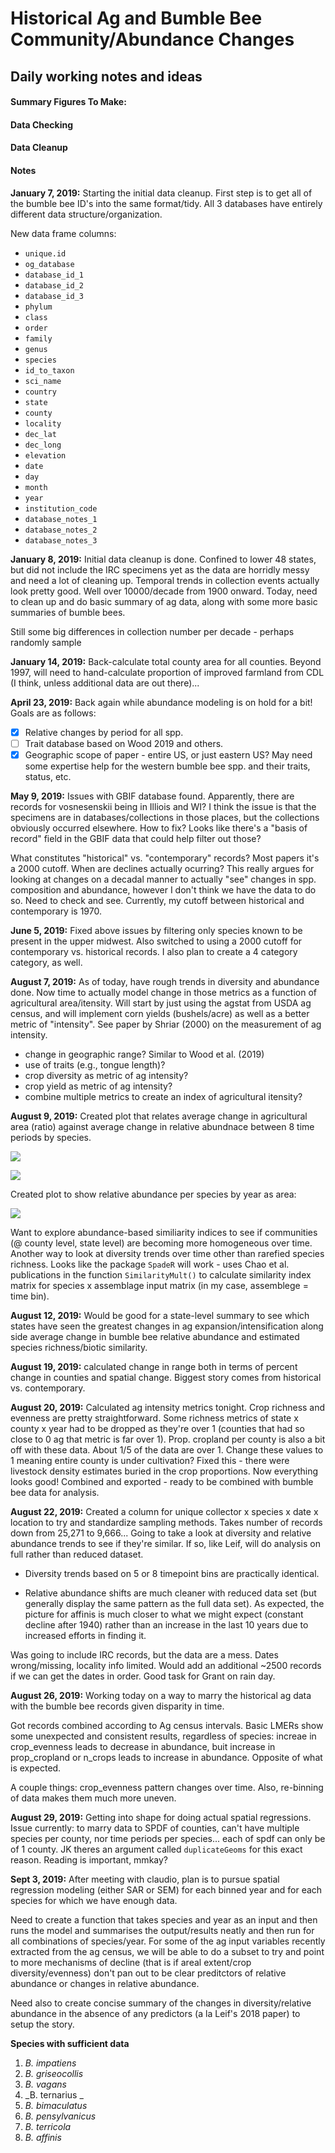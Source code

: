# Historical Ag and Bumble Bee Community/Abundance Changes
## Daily working notes and ideas

#### Summary Figures To Make: 

#### Data Checking


#### Data Cleanup



#### Notes
__January 7, 2019:__ Starting the initial data cleanup.  First step is to get all of the bumble bee ID's into the same format/tidy.  All 3 databases have entirely different data structure/organization.

New data frame columns: 
* `unique.id`
* `og_database`
* `database_id_1`
* `database_id_2`
* `database_id_3`
* `phylum` 
* `class`
* `order`
* `family`
* `genus` 
* `species` 
* `id_to_taxon`
* `sci_name`
* `country`
* `state`
* `county`
* `locality`
* `dec_lat`
* `dec_long`
* `elevation`
* `date` 
* `day`
* `month`
* `year` 
* `institution_code`
* `database_notes_1`
* `database_notes_2`
* `database_notes_3`

__January 8, 2019:__ Initial data cleanup is done.  Confined to lower 48 states, but did not include the IRC specimens yet as the data are horridly messy and need a lot of cleaning up.  Temporal trends in collection events actually look pretty good.  Well over 10000/decade from 1900 onward.  Today, need to clean up and do basic summary of ag data, along with some more basic summaries of bumble bees.  

Still some big differences in collection number per decade - perhaps randomly sample 

__January 14, 2019:__ Back-calculate total county area for all counties. Beyond 1997, will need to hand-calculate proportion of improved farmland from CDL (I think, unless additional data are out there)...

__April 23, 2019:__ Back again while abundance modeling is on hold for a bit! Goals are as follows: 
- [x] Relative changes by period for all spp. 
- [ ] Trait database based on Wood 2019 and others.  
- [x] Geographic scope of paper - entire US, or just eastern US?  May need some expertise help for the western bumble bee spp. and their traits, status, etc. 

__May 9, 2019:__ Issues with GBIF database found.  Apparently, there are records for vosnesenskii being in Illiois and WI?  I think the issue is that the specimens are in databases/collections in those places, but the collections obviously occurred elsewhere.  How to fix? Looks like there's a "basis of record" field in the GBIF data that could help filter out those? 

What constitutes "historical" vs. "contemporary" records?  Most papers it's a 2000 cutoff.  When are declines actually ocurring?  This really argues for looking at changes on a decadal manner to actually "see" changes in spp. composition and abundance, however I don't think we have the data to do so.  Need to check and see. Currently, my cutoff between historical and contemporary is 1970.  

__June 5, 2019:__ Fixed above issues by filtering only species known to be present in the upper midwest.  Also switched  to using a 2000 cutoff for contemporary vs. historical records.  I also plan to create a 4 category category, as well. 

__August 7, 2019:__ As of today, have rough trends in diversity and abundance done.  Now time to actually model change in those metrics as a function of agricultural area/itensity.  Will start by just using the agstat from USDA ag census, and will implement corn yields (bushels/acre) as well as a better metric of "intensity".  See paper by Shriar (2000) on the measurement of ag intensity.  

- change in geographic range?  Similar to Wood et al. (2019)
- use of traits (e.g., tongue length)? 
- crop diversity as metric of ag intensity? 
- crop yield as metric of ag intensity? 
- combine multiple metrics to create an index of agricultural itensity? 

__August 9, 2019:__ Created plot that relates average change in agricultural area (ratio) against average change in relative abundnace between 8 time periods by species.  

![](./bumble_byag_plot.png)

![](./bumble_byagratio_plot.png)

Created plot to show relative abundance per species by year as area: 

![](./bumble_area_plot.png)

Want to explore abundance-based similiarity indices to see if communities (@ county level, state level) are becoming more homogeneous over time.  Another way to look at diversity trends over time other than rarefied species richness. Looks like the package `SpadeR` will work - uses Chao et al. publications in the function `SimilarityMult()` to calculate similarity index matrix for species x assemblage input matrix (in my case, assemblege = time bin).  

__August 12, 2019:__ Would be good for a state-level summary to see which states have seen the greatest changes in ag expansion/intensification along side average change in bumble bee relative abundance and estimated species richness/biotic similarity. 

__August 19, 2019:__ calculated change in range both in terms of percent change in counties and spatial change.  Biggest story comes from historical vs. contemporary.

__August 20, 2019:__ Calculated ag intensity metrics tonight.  Crop richness and evenness are pretty straightforward.  Some richness metrics of state x county x year had to be dropped as they're over 1 (counties that had so close to 0 ag that metric is far over 1).  Prop. cropland per county is also a bit off with these data.  About 1/5 of the data are over 1.  Change these values to 1 meaning entire county is under cultivation?  Fixed this - there were livestock density estimates buried in the crop proportions.  Now everything looks good! Combined and exported - ready to be combined with bumble bee data for analysis. 

__August 22, 2019:__ Created a column for unique collector x species x date x location to try and standardize sampling methods.  Takes number of records down from 25,271 to 9,666... Going to take a look at diversity and relative abundance trends to see if they're similar.  If so, like Leif, will do analysis on full rather than reduced dataset.  

* Diversity trends based on 5 or 8 timepoint bins are practically identical.  

* Relative abundance shifts are much cleaner with reduced data set (but generally display the same pattern as the full data set).  As expected, the picture for affinis is much closer to what we might expect (constant decline after 1940) rather than an increase in the last 10 years due to increased efforts in finding it.

Was going to include IRC records, but the data are a mess.  Dates wrong/missing, locality info limited.  Would add an additional ~2500 records if we can get the dates in order.  Good task for Grant on rain day. 

__August 26, 2019:__ Working today on a way to marry the historical ag data with the bumble bee records given disparity in time.  

Got records combined according to Ag census intervals.  Basic LMERs show some unexpected and consistent results, regardless of species: increae in crop_evenness leads to decrease in abundance, buit increase in prop_cropland or n_crops leads to increase in abundance.  Opposite of what is expected.  

A couple things: crop_evenness pattern changes over time.  Also, re-binning of data makes them much more uneven.

__August 29, 2019:__ Getting into shape for doing actual spatial regressions.  Issue currently: to marry data to SPDF of counties, can't have multiple species per county, nor time periods per species... each of spdf can only be of 1 county.  JK theres an argument called `duplicateGeoms` for this exact reason.  Reading is important, mmkay? 

__Sept 3, 2019:__ After meeting with claudio, plan is to pursue spatial regression modeling (either SAR or SEM) for each binned year and for each species for which we have enough data.  

Need to create a function that takes species and year as an input and then runs the model and summarises the output/results neatly and then run for all combinations of species/year.  For some of the ag input variables recently extracted from the ag census, we will be able to do a subset to try and point to more mechanisms of decline (that is if areal extent/crop diversity/evenness) don't pan out to be clear preditctors of relative abundance or changes in relative abundance.  

Need also to create concise summary of the changes in diversity/relative abundance in the absence of any predictors (a la Leif's 2018 paper) to setup the story.

**Species with sufficient data**
1. _B. impatiens_
2. _B. griseocollis_
3. _B. vagans_
4. _B. ternarius _
5. _B. bimaculatus_
6. _B. pensylvanicus_
7. _B. terricola_
8. _B. affinis_

